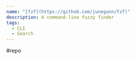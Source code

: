 ```yaml
---
name: "[fzf](https://github.com/junegunn/fzf)"
description: A command-line fuzzy finder
tags:
  - CLI
  - Search
---
```

#repo